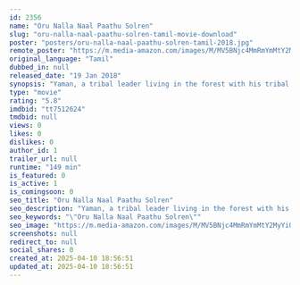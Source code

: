 ```yaml
---
id: 2356
name: "Oru Nalla Naal Paathu Solren"
slug: "oru-nalla-naal-paathu-solren-tamil-movie-download"
poster: "posters/oru-nalla-naal-paathu-solren-tamil-2018.jpg"
remote_poster: "https://m.media-amazon.com/images/M/MV5BNjc4MmRmYmMtY2MyYi00MDM1LWIyMjAtMTRlOWI5NWQ4ZTMzXkEyXkFqcGdeQXVyODIwMDI1NjM@._V1_SX300.jpg"
original_language: "Tamil"
dubbed_in: null
released_date: "19 Jan 2018"
synopsis: "Yaman, a tribal leader living in the forest with his tribal community, which has a distinct set of rules to follow. Yaman's life is not just in the forest, however, as he also ventures into the city."
type: "movie"
rating: "5.8"
imdbid: "tt7512624"
tmdbid: null
views: 0
likes: 0
dislikes: 0
author_id: 1
trailer_url: null
runtime: "149 min"
is_featured: 0
is_active: 1
is_comingsoon: 0
seo_title: "Oru Nalla Naal Paathu Solren"
seo_description: "Yaman, a tribal leader living in the forest with his tribal community, which has a distinct set of rules to follow. Yaman's life is not just in the forest, however, as he also ventures into the city."
seo_keywords: "\"Oru Nalla Naal Paathu Solren\""
seo_image: "https://m.media-amazon.com/images/M/MV5BNjc4MmRmYmMtY2MyYi00MDM1LWIyMjAtMTRlOWI5NWQ4ZTMzXkEyXkFqcGdeQXVyODIwMDI1NjM@._V1_SX300.jpg"
screenshots: null
redirect_to: null
social_shares: 0
created_at: 2025-04-10 18:56:51
updated_at: 2025-04-10 18:56:51
---
```


